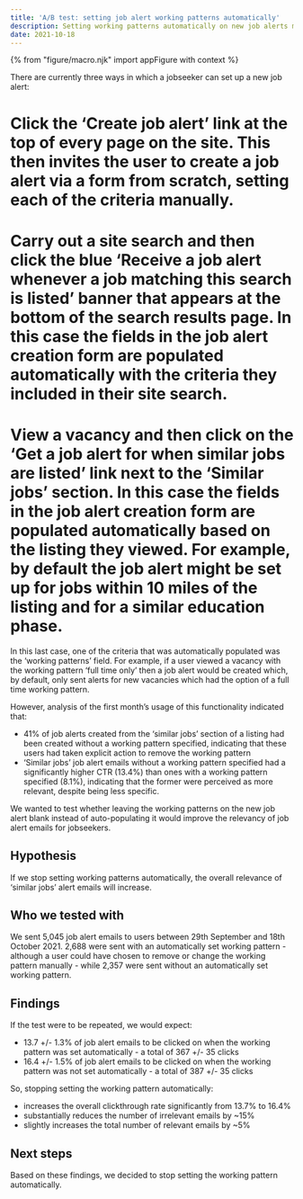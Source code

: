 ```yaml
---
title: 'A/B test: setting job alert working patterns automatically'
description: Setting working patterns automatically on new job alerts makes job alert emails less relevant to jobseekers
date: 2021-10-18
---
```


{% from "figure/macro.njk" import appFigure with context %}

There are currently three ways in which a jobseeker can set up a new job alert:
# Click the ‘Create job alert’ link at the top of every page on the site. This then invites the user to create a job alert via a form from scratch, setting each of the criteria manually.
# Carry out a site search and then click the blue ‘Receive a job alert whenever a job matching this search is listed’ banner that appears at the bottom of the search results page. In this case the fields in the job alert creation form are populated automatically with the criteria they included in their site search.
# View a vacancy and then click on the ‘Get a job alert for when similar jobs are listed’ link next to the ‘Similar jobs’ section. In this case the fields in the job alert creation form are populated automatically based on the listing they viewed. For example, by default the job alert might be set up for jobs within 10 miles of the listing and for a similar education phase.

In this last case, one of the criteria that was automatically populated was the ‘working patterns’ field. For example, if a user viewed a vacancy with the working pattern ‘full time only’ then a job alert would be created which, by default, only sent alerts for new vacancies which had the option of a full time working pattern.

However, analysis of the first month’s usage of this functionality indicated that:
- 41% of job alerts created from the ‘similar jobs’ section of a listing had been created without a working pattern specified, indicating that these users had taken explicit action to remove the working pattern
- ‘Similar jobs’ job alert emails without a working pattern specified had a significantly higher CTR (13.4%) than ones with a working pattern specified (8.1%), indicating that the former were perceived as more relevant, despite being less specific.

We wanted to test whether leaving the working patterns on the new job alert blank instead of auto-populating it would improve the relevancy of job alert emails for jobseekers.

## Hypothesis

If we stop setting working patterns automatically, the overall relevance of ‘similar jobs’ alert emails will increase.

## Who we tested with

We sent 5,045 job alert emails to users between 29th September and 18th October 2021. 2,688 were sent with an automatically set working pattern - although a user could have chosen to remove or change the working pattern manually - while 2,357 were sent without an automatically set working pattern.

## Findings

If the test were to be repeated, we would expect:
- 13.7 +/- 1.3% of job alert emails to be clicked on when the working pattern was set automatically - a total of 367 +/- 35 clicks
- 16.4 +/- 1.5% of job alert emails to be clicked on when the working pattern was not set automatically - a total of 387 +/- 35 clicks

So, stopping setting the working pattern automatically:
- increases the overall clickthrough rate significantly from 13.7% to 16.4%
- substantially reduces the number of irrelevant emails by ~15%
- slightly increases the total number of relevant emails by ~5%

## Next steps

Based on these findings, we decided to stop setting the working pattern automatically.
